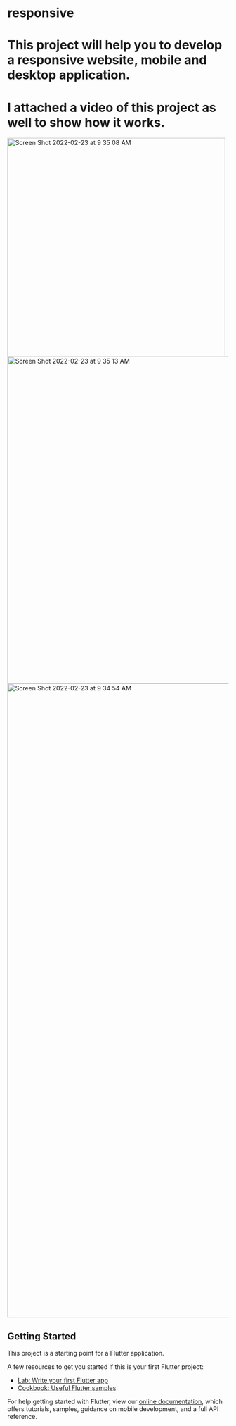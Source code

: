 # responsive

# This project will help you to develop a responsive website, mobile and desktop application.
# I attached a video of this project as well to show how it works. 

<img width="496" alt="Screen Shot 2022-02-23 at 9 35 08 AM" src="https://user-images.githubusercontent.com/97143754/155215094-5071184c-5854-46f1-a9f6-951988c2d273.png">
<img width="743" alt="Screen Shot 2022-02-23 at 9 35 13 AM" src="https://user-images.githubusercontent.com/97143754/155215119-e98d9aeb-c321-40b0-97fa-44839ebe5b41.png">
<img width="1440" alt="Screen Shot 2022-02-23 at 9 34 54 AM" src="https://user-images.githubusercontent.com/97143754/155215138-131071d4-2bfd-4a54-9647-883cc2bb32cc.png">


## Getting Started

This project is a starting point for a Flutter application.

A few resources to get you started if this is your first Flutter project:

- [Lab: Write your first Flutter app](https://flutter.dev/docs/get-started/codelab)
- [Cookbook: Useful Flutter samples](https://flutter.dev/docs/cookbook)

For help getting started with Flutter, view our
[online documentation](https://flutter.dev/docs), which offers tutorials,
samples, guidance on mobile development, and a full API reference.
